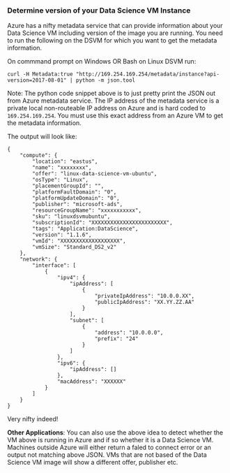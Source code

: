 ### Determine version of your Data Science VM Instance

Azure has a nifty metadata service that can provide information about your Data Science VM including version of the image you are running. You need to run the following on the DSVM for which you want to get the metadata information. 

On commmand prompt on Windows OR Bash on Linux DSVM run:
```
curl -H Metadata:true "http://169.254.169.254/metadata/instance?api-version=2017-08-01" | python -m json.tool
```

Note: The python code snippet above is to just pretty print the JSON out from Azure metadata service. The IP address of the metadata service is a private local non-routeable IP address on Azure and is hard coded to ```169.254.169.254```. You must use this exact address from an Azure VM to get the metadata information. 

The output will look like:

```
{
    "compute": {
        "location": "eastus",
        "name": "xxxxxxxx",
        "offer": "linux-data-science-vm-ubuntu",
        "osType": "Linux",
        "placementGroupId": "",
        "platformFaultDomain": "0",
        "platformUpdateDomain": "0",
        "publisher": "microsoft-ads",
        "resourceGroupName": "xxxxxxxxxxx",
        "sku": "linuxdsvmubuntu",
        "subscriptionId": "XXXXXXXXXXXXXXXXXXXXXXXX",
        "tags": "Application:DataScience",
        "version": "1.1.6",
        "vmId": "XXXXXXXXXXXXXXXXXXX",
        "vmSize": "Standard_DS2_v2"
    },
    "network": {
        "interface": [
            {
                "ipv4": {
                    "ipAddress": [
                        {
                            "privateIpAddress": "10.0.0.XX",
                            "publicIpAddress": "XX.YY.ZZ.AA"
                        }
                    ],
                    "subnet": [
                        {
                            "address": "10.0.0.0",
                            "prefix": "24"
                        }
                    ]
                },
                "ipv6": {
                    "ipAddress": []
                },
                "macAddress": "XXXXXX"
            }
        ]
    }
}
```

Very nifty indeed!

**Other Applications**: You can also use the above idea  to detect whether the VM above is running in Azure and if so whether it is a Data Science VM. Machines outside Azure will either return a faled to connect error or an output not matching above JSON. VMs that are not based of the Data Science VM image will show a different offer, publisher etc. 
